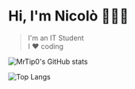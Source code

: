 # Hi, I'm Nicolò 🧑🏼‍💻

> I'm an IT Student  
> I ❤️ coding

![MrTip0's GitHub stats](https://github-readme-stats.vercel.app/api?username=MrTip0&hide=prs,issues&show_icons=true&theme=cobalt)

![Top Langs](https://github-readme-stats.vercel.app/api/top-langs/?username=MrTip0&langs_count=6&layout=compact)
